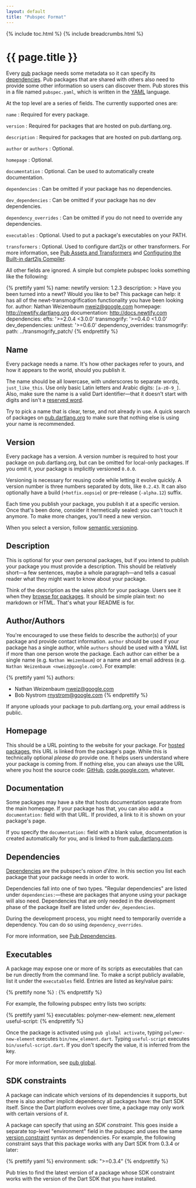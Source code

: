 ```yaml
---
layout: default
title: "Pubspec Format"
---
```


{% include toc.html %}
{% include breadcrumbs.html %}

# {{ page.title }}

Every [pub](/tools/pub/) package needs some metadata so it can specify its
[dependencies](glossary.html#dependency). Pub packages that are shared with
others also need to provide some other information so users can discover them.
Pub stores this in a file named `pubspec.yaml`, which is written in
the [YAML](http://www.yaml.org/) language.

At the top level are a series of fields. The currently supported ones are:

`name`
: Required for every package.

`version`
: Required for packages that are hosted on pub.dartlang.org.

`description`
: Required for packages that are hosted on pub.dartlang.org.

`author` or `authors`
: Optional. 

`homepage`
: Optional.

`documentation`
: Optional. Can be used to automatically create documentation.

`dependencies`
: Can be omitted if your package has no dependencies.

`dev_dependencies`
: Can be omitted if your package has no dev dependencies.

`dependency_overrides`
: Can be omitted if you do not need to override any dependencies.

`executables`
: Optional. Used to put a package's executables on your PATH.

`transformers`
: Optional. Used to configure dart2js or other transformers.
For more information, see
[Pub Assets and Transformers](assets-and-transformers.html) and
[Configuring the Built-in dart2js Compiler](dart2js-transformer.html).

All other fields are ignored. A simple but complete pubspec looks something
like the following:

{% prettify yaml %}
name: newtify
version: 1.2.3
description: >
  Have you been turned into a newt?  Would you like to be?
  This package can help: it has all of the
  newt-transmogrification functionality you have been looking
  for.
author: Nathan Weizenbaum <nweiz@google.com>
homepage: http://newtify.dartlang.org
documentation: http://docs.newtify.com
dependencies:
  efts: '>=2.0.4 <3.0.0'
  transmogrify: '>=0.4.0 <1.0.0'
dev_dependencies:
  unittest: '>=0.6.0'
dependency_overrides:
  transmogrify:
    path: ../transmogrify_patch/
{% endprettify %}

## Name

Every package needs a name.  It's how other packages refer to yours,
and how it appears to the world, should you publish it.

The name should be all lowercase, with underscores to separate words,
`just_like_this`. Use only basic Latin letters and Arabic digits:
`[a-z0-9_]`. Also, make sure the name is a valid Dart identifier—that it
doesn't start with digits and isn't a [reserved word](/docs/dart-up-and-running/ch02.html#keywords).

Try to pick a name that is clear, terse, and not already in use.
A quick search of packages on
[pub.dartlang.org](http://pub.dartlang.org/packages)
to make sure that nothing else is using your name is recommended.

## Version

Every package has a version. A version number is required to host your package
on pub.dartlang.org, but can be omitted for local-only packages. If you omit
it, your package is implicitly versioned `0.0.0`.

Versioning is necessary for reusing code while letting it evolve quickly. A
version number is three numbers separated by dots, like `0.2.43`. It can also
optionally have a build (`+hotfix.oopsie`) or pre-release (`-alpha.12`) suffix.

Each time you publish your package, you publish it at a specific version.
Once that's been done, consider it hermetically sealed: you can't touch it
anymore. To make more changes, you'll need a new version.

When you select a version, follow [semantic versioning][].

[semantic versioning]: http://semver.org/spec/v2.0.0-rc.1.html

## Description

This is optional for your own personal packages, but if you intend to
publish your package you must provide a description. This should
be relatively short&mdash;a few sentences, maybe a whole paragraph&mdash;and
tells a casual reader what they might want to know about your package.

Think of the description as the sales pitch for your package. Users see it
when they [browse for packages](http://pub.dartlang.org/packages).
It should be simple plain text: no markdown or HTML.
That's what your README is for.

## Author/Authors

You're encouraged to use these fields to describe the author(s) of your package
and provide contact information. `author` should be used if your package has a
single author, while `authors` should be used with a YAML list if more than one
person wrote the package. Each author can either be a single name (e.g. `Nathan
Weizenbaum`) or a name and an email address (e.g. `Nathan Weizenbaum
<nweiz@google.com>`). For example:

{% prettify yaml %}
authors:
- Nathan Weizenbaum <nweiz@google.com>
- Bob Nystrom <rnystrom@google.com>
{% endprettify %}

If anyone uploads your package to pub.dartlang.org, your email address is
public.

## Homepage

This should be a URL pointing to the website for your package.
For [hosted packages](dependencies.html#hosted-packages),
this URL is linked from the package's page.
While this is technically optional *please do* provide one. It
helps users understand where your package is coming from. If nothing else, you
can always use the URL where you host the source code:
[GitHub](http://github.com), [code.google.com](http://code.google.com/),
whatever.

## Documentation

Some packages may have a site that hosts documentation separate from the main
homepage. If your package has that, you can also add a `documentation:` field
with that URL. If provided, a link to it is shown on your package's page.

If you specify the `documentation:` field with a blank value,
documentation is created automatically for you, and is linked to from
[pub.dartlang.com](https://pub.dartlang.org/).

## Dependencies

[Dependencies](glossary.html#dependency) are the pubspec's *raison d'être*.
In this section you list each package that your package needs in order to work.

Dependencies fall into one of two types. "Regular dependencies" are listed
under `dependencies:`&mdash;these are packages that anyone using your package
will also need. Dependencies that are only needed in the development phase of
the package itself are listed under `dev_dependencies`.

During the development process, you might need to temporarily override
a dependency.  You can do so using `dependency_overrides`.

For more information, see [Pub Dependencies](dependencies.html).

## Executables

A package may expose one or more of its scripts as executables that
can be run directly from the command line. To make a script publicly
available, list it under the `executables` field.
Entries are listed as key/value pairs:

{% prettify none %}
<name-of-executable>: <Dart-script-from-bin>
{% endprettify %}

For example, the following pubspec entry lists two scripts:

{% prettify yaml %}
executables:
  polymer-new-element: new_element
  useful-script:
{% endprettify %}

Once the package is activated using `pub global activate`,
typing `polymer-new-element` executes `bin/new_element.dart`.
Typing `useful-script` executes `bin/useful-script.dart`.
If you don't specify the value, it is inferred from the key.

For more information, see 
[pub global](cmd/pub-global.html#running-a-script-from-your-path).

## SDK constraints

A package can indicate which versions of its dependencies it supports, but there
is also another implicit dependency all packages have: the Dart SDK itself.
Since the Dart platform evolves over time, a package may only work with certain
versions of it.

A package can specify that using an *SDK constraint*. This goes inside a
separate top-level "environment" field in the pubspec and uses the same
[version constraint](dependencies.html#version-constraints) syntax as
dependencies. For example, the following constraint says that this package
works with any Dart SDK from 0.3.4 or later:

{% prettify yaml %}
environment:
  sdk: ">=0.3.4"
{% endprettify %}

Pub tries to find the latest version of a package whose SDK constraint works
with the version of the Dart SDK that you have installed.

[pubsite]: http://pub.dartlang.org
[semantic versioning]: http://semver.org/spec/v2.0.0-rc.1.html
